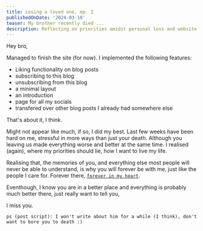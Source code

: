 ```yaml
---
title: Losing a loved one, ep. 2
publishedOnDate: '2024-03-10'
teaser: My brother recently died ...
description: Reflecting on priorities amidst personal loss and website updates. Hope you like the website brother!
---
```


Hey bro,

Managed to finish the site (for now). I implemented the following features:

- Liking functionality on blog posts
- subscribing to this blog
- unsubscribing from this blog
- a minimal layout
- an introduction
- page for all my socials
- transfered over other blog posts I already had somewhere else

That's about it, I think.

Might not appear like much, if so, I did my best. Last few weeks have been hard on me, stressful in more ways than just your death. Although you leaving us made everything worse and better at the same time.
I realised (again), where my priorities should lie, how I want to live my life.

Realising that, the memories of you, and everything else most people will never be able to understand, is why you will forever be with me, just like the people I care for. Forever there, [`forever in my heart`](https://www.youtube.com/watch?v=w0ZHlp6atUQ).

Eventhough, I know you are in a better place and everything is probably much better there, just really want to tell you,

I miss you.

`ps (post script): I won't write about him for a while (I think), don't want to bore you to death :)`
